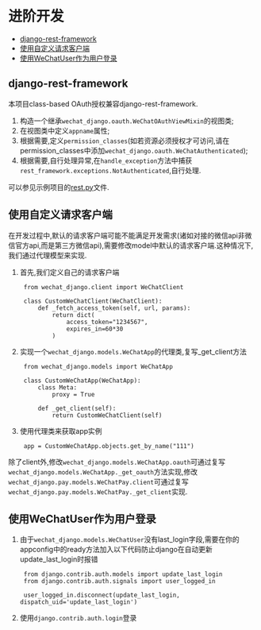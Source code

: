 # 进阶开发

- [django-rest-framework](#django-rest-framework)
- [使用自定义请求客户端](#%e4%bd%bf%e7%94%a8%e8%87%aa%e5%ae%9a%e4%b9%89%e8%af%b7%e6%b1%82%e5%ae%a2%e6%88%b7%e7%ab%af)
- [使用WeChatUser作为用户登录](#%e4%bd%bf%e7%94%a8wechatuser%e4%bd%9c%e4%b8%ba%e7%94%a8%e6%88%b7%e7%99%bb%e5%bd%95)

## django-rest-framework
本项目class-based OAuth授权兼容django-rest-framework.

  1. 构造一个继承`wechat_django.oauth.WeChatOAuthViewMixin`的视图类;
  2. 在视图类中定义`appname`属性;
  3. 根据需要,定义`permission_classes`(如若资源必须授权才可访问,请在permission_classes中添加`wechat_django.oauth.WeChatAuthenticated`);
  4. 根据需要,自行处理异常,在`handle_exception`方法中捕获`rest_framework.exceptions.NotAuthenticated`,自行处理.

可以参见示例项目的[rest.py](/sample/wechat/rest.py)文件.

## 使用自定义请求客户端
在开发过程中,默认的请求客户端可能不能满足开发需求(诸如对接的微信api非微信官方api,而是第三方微信api),需要修改model中默认的请求客户端.这种情况下,我们通过代理模型来实现.

1. 首先,我们定义自己的请求客户端

        from wechat_django.client import WeChatClient

        class CustomWeChatClient(WeChatClient):
            def _fetch_access_token(self, url, params):
                return dict(
                    access_token="1234567",
                    expires_in=60*30
                )

2. 实现一个`wechat_django.models.WeChatApp`的代理类,复写_get_client方法

        from wechat_django.models import WeChatApp

        class CustomWeChatApp(WeChatApp):
            class Meta:
                proxy = True

            def _get_client(self):
                return CustomWeChatClient(self)

3. 使用代理类来获取app实例

        app = CustomWeChatApp.objects.get_by_name("111")

除了client外,修改`wechat_django.models.WeChatApp.oauth`可通过复写`wechat_django.models.WeChatApp._get_oauth`方法实现,修改`wechat_django.pay.models.WeChatPay.client`可通过复写`wechat_django.pay.models.WeChatPay._get_client`实现.


## 使用WeChatUser作为用户登录
1. 由于`wechat_django.models.WeChatUser`没有last_login字段,需要在你的appconfig中的ready方法加入以下代码防止django在自动更新update_last_login时报错

        from django.contrib.auth.models import update_last_login
        from django.contrib.auth.signals import user_logged_in

        user_logged_in.disconnect(update_last_login, dispatch_uid='update_last_login')

2. 使用`django.contrib.auth.login`登录
